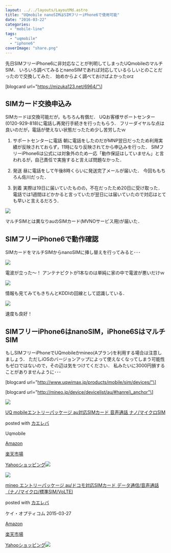 ```yaml
---
layout: ../../layouts/LayoutMd.astro
title: "UQmobile nanoSIMはSIMフリーiPhone6で使用可能"
date: "2016-03-22"
categories: 
  - "mobile-line"
tags: 
  - "uqmobile"
  - "iphone6"
coverImage: "share.png"
---
```


先日SIMフリーiPhone6に非対応なことが判明してしまったUQmobileのマルチSIM． いろいろ調べてみるとnanoSIMであれば対応しているらしいとのことだったので交換してみた． 始めからよく調べておけばよかったorz

\[blogcard url="https://mizuka123.net/6964/"\]

## SIMカード交換申込み

SIMカードは交換可能だが，もちろん有償だ． UQお客様サポートセンター(0120-929-818)に電話し再発行手続きを行ったもらう． フリーダイヤルな点は良いのだが，電話が使えない状態だったため少し苦労したｗ

1. サポートセンターに電話 朝に電話をしたのだがMNP翌日だったため利用実績が反映されておらず，11時になり反映されてから申込みを行った． SIMフリーiPhone6は公式には対象外のため一応「動作保証はしていません」と言われるが，自己責任で実施すると言えば問題なかった．
    
2. 発送 昼に電話をして午後8時くらいに発送完了メールが届いた． 今回ももちろん佐川だった．
    
3. 到着 実際は19日に届いていたものの，不在だったため20日に受け取った． 電話では1週間ほどかかると言っていたが翌日には届いていたので対応はとても早いと言えるだろう．
    

[![](https://www.evernote.com/shard/s21/sh/2b668b02-39a9-41e7-8721-9280bb309766/771d079d3fb88426/res/d3f9d11e-f6ea-41d7-9f3c-9741aeebd907/P3200086.jpg?resizeSmall&width=832)](https://www.evernote.com/shard/s21/sh/2b668b02-39a9-41e7-8721-9280bb309766/771d079d3fb88426)

マルチSIMとは異なりauのSIMカード(MVNOサービス用)が届いた．

## SIMフリーiPhone6で動作確認

SIMカードをマルチSIMからnanoSIMに挿し替えを行ってみると･･･

[![](https://www.evernote.com/shard/s21/sh/2b668b02-39a9-41e7-8721-9280bb309766/771d079d3fb88426/res/bd170993-1391-42c1-8ea2-280ee077898f/IMG_3931.PNG?resizeSmall&width=832)](https://www.evernote.com/shard/s21/sh/2b668b02-39a9-41e7-8721-9280bb309766/771d079d3fb88426)

電波が立った～！ アンテナピクトが1本なのは単純に家の中で電波が悪いだけｗ

[![](https://www.evernote.com/shard/s21/sh/2b668b02-39a9-41e7-8721-9280bb309766/771d079d3fb88426/res/0d0d7e2f-5b0f-40a1-afb4-7f1ea8be21ec/IMG_3932.PNG?resizeSmall&width=832)](https://www.evernote.com/shard/s21/sh/2b668b02-39a9-41e7-8721-9280bb309766/771d079d3fb88426)

情報も見てみてもきちんとKDDIの回線として認識している．

[![](https://www.evernote.com/shard/s21/sh/2b668b02-39a9-41e7-8721-9280bb309766/771d079d3fb88426/res/12be8d69-4caf-4fbe-a295-c0a9bde5e7ee/IMG_3930.PNG?resizeSmall&width=832)](https://www.evernote.com/shard/s21/sh/2b668b02-39a9-41e7-8721-9280bb309766/771d079d3fb88426)

速度も良好！

## SIMフリーiPhone6はnanoSIM，iPhone6SはマルチSIM

もしSIMフリーiPhoneでUQmobileかmineo(Aプラン)を利用する場合は注意しましょう． ただしiOSのバージョンアップによって使えなくなってしまう可能性もゼロではないので，その辺は気をつけてください． 私みたいに3000円損することがありませんように･･･

\[blogcard url="http://www.uqwimax.jp/products/mobile/sim/devices/"\]

\[blogcard url="http://mineo.jp/device/devicelist/au/#hanrei\_anchor"\]

[![](/archive/images/51QjSf42%2BuL._SL160_.jpg)](https://www.amazon.co.jp/exec/obidos/ASIN/B016B4FGXE/mizuka123-22/ref=nosim/)

[UQ mobileエントリーパッケージ au対応SIMカード 音声通話 ナノ/マイクロSIM](https://www.amazon.co.jp/exec/obidos/ASIN/B016B4FGXE/mizuka123-22/ref=nosim/)

posted with [カエレバ](http://kaereba.com)

Uqmobile

[Amazon](http://www.amazon.co.jp/gp/search?keywords=UQ%20mobile%83G%83%93%83g%83%8A%81%5B%83p%83b%83P%81%5B%83W%20au%91%CE%89%9ESIM%83J%81%5B%83h%20%89%B9%90%BA%92%CA%98b%20%83i%83m%2F%83%7D%83C%83N%83%8DSIM&__mk_ja_JP=%83J%83%5E%83J%83i&tag=mizuka123-22)

[楽天市場](http://hb.afl.rakuten.co.jp/hgc/032b53ee.4b34c5ee.0f4a541e.f440145e/?pc=http%3A%2F%2Fsearch.rakuten.co.jp%2Fsearch%2Fmall%2FUQ%2520mobile%25E3%2582%25A8%25E3%2583%25B3%25E3%2583%2588%25E3%2583%25AA%25E3%2583%25BC%25E3%2583%2591%25E3%2583%2583%25E3%2582%25B1%25E3%2583%25BC%25E3%2582%25B8%2520au%25E5%25AF%25BE%25E5%25BF%259CSIM%25E3%2582%25AB%25E3%2583%25BC%25E3%2583%2589%2520%25E9%259F%25B3%25E5%25A3%25B0%25E9%2580%259A%25E8%25A9%25B1%2520%25E3%2583%258A%25E3%2583%258E%252F%25E3%2583%259E%25E3%2582%25A4%25E3%2582%25AF%25E3%2583%25ADSIM%2F-%2Ff.1-p.1-s.1-sf.0-st.A-v.2%3Fx%3D0%26scid%3Daf_ich_link_urltxt%26m%3Dhttp%3A%2F%2Fm.rakuten.co.jp%2F)

[Yahooショッピング![](//ad.jp.ap.valuecommerce.com/servlet/gifbanner?sid=3066752&pid=881990642)](//ck.jp.ap.valuecommerce.com/servlet/referral?sid=3066752&pid=881990642&vc_url=http%3A%2F%2Fsearch.shopping.yahoo.co.jp%2Fsearch%3Fp%3DUQ%2520mobile%25E3%2582%25A8%25E3%2583%25B3%25E3%2583%2588%25E3%2583%25AA%25E3%2583%25BC%25E3%2583%2591%25E3%2583%2583%25E3%2582%25B1%25E3%2583%25BC%25E3%2582%25B8%2520au%25E5%25AF%25BE%25E5%25BF%259CSIM%25E3%2582%25AB%25E3%2583%25BC%25E3%2583%2589%2520%25E9%259F%25B3%25E5%25A3%25B0%25E9%2580%259A%25E8%25A9%25B1%2520%25E3%2583%258A%25E3%2583%258E%252F%25E3%2583%259E%25E3%2582%25A4%25E3%2582%25AF%25E3%2583%25ADSIM)

[![](/archive/images/51NTZUXiGLL._SL160_.jpg)](https://www.amazon.co.jp/exec/obidos/ASIN/B00UT26M0Q/mizuka123-22/ref=nosim/)

[mineo エントリーパッケージ au/ドコモ対応SIMカード データ通信/音声通話 （ナノ/マイクロ/標準SIM/VoLTE)](https://www.amazon.co.jp/exec/obidos/ASIN/B00UT26M0Q/mizuka123-22/ref=nosim/)

posted with [カエレバ](http://kaereba.com)

ケイ・オプティコム 2015-03-27

[Amazon](http://www.amazon.co.jp/gp/search?keywords=mineo%20%83G%83%93%83g%83%8A%81%5B%83p%83b%83P%81%5B%83W%20au%2F%83h%83R%83%82%91%CE%89%9ESIM%83J%81%5B%83h%20%83f%81%5B%83%5E%92%CA%90M%2F%89%B9%90%BA%92%CA%98b%20%81i%83i%83m%2F%83%7D%83C%83N%83%8D%2F%95W%8F%80SIM%2FVoLTE%29&__mk_ja_JP=%83J%83%5E%83J%83i&tag=mizuka123-22)

[楽天市場](http://hb.afl.rakuten.co.jp/hgc/032b53ee.4b34c5ee.0f4a541e.f440145e/?pc=http%3A%2F%2Fsearch.rakuten.co.jp%2Fsearch%2Fmall%2Fmineo%2520%25E3%2582%25A8%25E3%2583%25B3%25E3%2583%2588%25E3%2583%25AA%25E3%2583%25BC%25E3%2583%2591%25E3%2583%2583%25E3%2582%25B1%25E3%2583%25BC%25E3%2582%25B8%2520au%252F%25E3%2583%2589%25E3%2582%25B3%25E3%2583%25A2%25E5%25AF%25BE%25E5%25BF%259CSIM%25E3%2582%25AB%25E3%2583%25BC%25E3%2583%2589%2520%25E3%2583%2587%25E3%2583%25BC%25E3%2582%25BF%25E9%2580%259A%25E4%25BF%25A1%252F%25E9%259F%25B3%25E5%25A3%25B0%25E9%2580%259A%25E8%25A9%25B1%2520%25EF%25BC%2588%25E3%2583%258A%25E3%2583%258E%252F%25E3%2583%259E%25E3%2582%25A4%25E3%2582%25AF%25E3%2583%25AD%252F%25E6%25A8%2599%25E6%25BA%2596SIM%252FVoLTE%2529%2F-%2Ff.1-p.1-s.1-sf.0-st.A-v.2%3Fx%3D0%26scid%3Daf_ich_link_urltxt%26m%3Dhttp%3A%2F%2Fm.rakuten.co.jp%2F)

[Yahooショッピング![](//ad.jp.ap.valuecommerce.com/servlet/gifbanner?sid=3066752&pid=881990642)](//ck.jp.ap.valuecommerce.com/servlet/referral?sid=3066752&pid=881990642&vc_url=http%3A%2F%2Fsearch.shopping.yahoo.co.jp%2Fsearch%3Fp%3Dmineo%2520%25E3%2582%25A8%25E3%2583%25B3%25E3%2583%2588%25E3%2583%25AA%25E3%2583%25BC%25E3%2583%2591%25E3%2583%2583%25E3%2582%25B1%25E3%2583%25BC%25E3%2582%25B8%2520au%252F%25E3%2583%2589%25E3%2582%25B3%25E3%2583%25A2%25E5%25AF%25BE%25E5%25BF%259CSIM%25E3%2582%25AB%25E3%2583%25BC%25E3%2583%2589%2520%25E3%2583%2587%25E3%2583%25BC%25E3%2582%25BF%25E9%2580%259A%25E4%25BF%25A1%252F%25E9%259F%25B3%25E5%25A3%25B0%25E9%2580%259A%25E8%25A9%25B1%2520%25EF%25BC%2588%25E3%2583%258A%25E3%2583%258E%252F%25E3%2583%259E%25E3%2582%25A4%25E3%2582%25AF%25E3%2583%25AD%252F%25E6%25A8%2599%25E6%25BA%2596SIM%252FVoLTE%2529)
